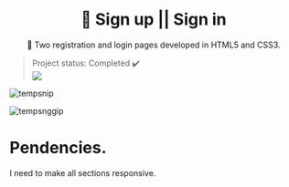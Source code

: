 
<h1 align="center">
    <a">🔗 Sign up || Sign in</a>
</h1>
<p align="center">🚀 Two registration and login pages developed in HTML5 and CSS3.</p> 

> Project status: Completed :heavy_check_mark:  
> <img src="https://img.shields.io/badge/-HTML5%20and%20CSS-critical"/> 

![tempsnip](https://user-images.githubusercontent.com/56550632/108640745-32ad9180-747a-11eb-8d45-5df1938a0a9d.png)

![tempsnggip](https://user-images.githubusercontent.com/56550632/108640700-fb3ee500-7479-11eb-855e-c19494aec989.png)

# Pendencies.

I need to make all sections responsive.
